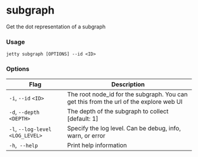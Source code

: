 # subgraph

Get the dot representation of a subgraph

### Usage

`jetty subgraph [OPTIONS] --id <ID>`

### Options

| Flag                              | Description                                                                            |
| --------------------------------- | -------------------------------------------------------------------------------------- |
| `-i`, `--id` `<ID>`               | The root node_id for the subgraph. You can get this from the url of the explore web UI |
| `-d`, `--depth` `<DEPTH>`         | The depth of the subgraph to collect [default: 1]                                      |
| `-l`, `--log-level` `<LOG_LEVEL>` | Specify the log level. Can be debug, info, warn, or error                              |
| `-h`,` --help`                    | Print help information                                                                 |
